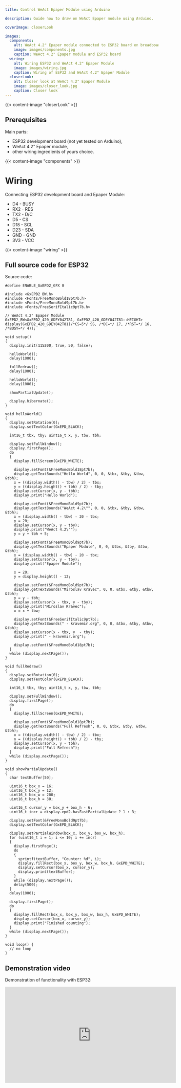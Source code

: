 ```yaml
---
title: Control WeAct Epaper Module using Arduino

description: Guide how to draw on WeAct Epaper module using Arduino.

coverImage: closerLook

images:
  components:
    alt: WeAct 4.2" Epaper module connected to ESP32 board on breadboard
    image: images/components.jpg
    caption: WeAct 4.2" Epaper module and ESP32 board
  wiring:
    alt: Wiring ESP32 and WeAct 4.2" Epaper Module
    image: images/wiring.jpg
    caption: Wiring of ESP32 and WeAct 4.2" Epaper Module
  closerLook:
    alt: Closer look at WeAct 4.2" Epaper Module
    image: images/closer_look.jpg
    caption: Closer look
---
```



{{< content-image "closerLook" >}}

## Prerequisites

Main parts:

- ESP32 development board (not yet tested on Arduino),
- WeAct 4.2" Epaper module,
- other wiring ingredients of yours choice.

{{< content-image "components" >}}

# Wiring

Connecting ESP32 development board and Epaper Module:

- D4 - BUSY
- RX2 - RES
- TX2 - D/C
- D5 - CS
- D18 - SCL
- D23 - SDA
- GND - GND
- 3V3 - VCC

{{< content-image "wiring" >}}

## Full source code for ESP32

Source code:

```
#define ENABLE_GxEPD2_GFX 0

#include <GxEPD2_BW.h>
#include <Fonts/FreeMonoBold18pt7b.h>
#include <Fonts/FreeMonoBold9pt7b.h>
#include <Fonts/FreeSerifItalic9pt7b.h>

// WeAct 4.2" Epaper Module
GxEPD2_BW<GxEPD2_420_GDEY042T81, GxEPD2_420_GDEY042T81::HEIGHT> display(GxEPD2_420_GDEY042T81(/*CS=5*/ SS, /*DC=*/ 17, /*RST=*/ 16, /*BUSY=*/ 4));

void setup()
{
  display.init(115200, true, 50, false);

  helloWorld();
  delay(1000);

  fullRedraw();
  delay(1000);

  helloWorld();
  delay(1000);

  showPartialUpdate();

  display.hibernate();
}

void helloWorld()
{
  display.setRotation(0);
  display.setTextColor(GxEPD_BLACK);

  int16_t tbx, tby; uint16_t x, y, tbw, tbh;

  display.setFullWindow();
  display.firstPage();
  do
  {
    display.fillScreen(GxEPD_WHITE);

    display.setFont(&FreeMonoBold18pt7b);
    display.getTextBounds("Hello World", 0, 0, &tbx, &tby, &tbw, &tbh);
    x = ((display.width() - tbw) / 2) - tbx;
    y = ((display.height() + tbh) / 2) - tby;
    display.setCursor(x, y - tbh);
    display.print("Hello World");

    display.setFont(&FreeMonoBold9pt7b);
    display.getTextBounds("WeAct 4.2\"", 0, 0, &tbx, &tby, &tbw, &tbh);
    x = (display.width() - tbw) - 20 - tbx;
    y = 20;
    display.setCursor(x, y - tby);
    display.print("WeAct 4.2\"");
    y = y + tbh + 5;

    display.setFont(&FreeMonoBold9pt7b);
    display.getTextBounds("Epaper Module", 0, 0, &tbx, &tby, &tbw, &tbh);
    x = (display.width() - tbw) - 20 - tbx;
    display.setCursor(x, y - tby);
    display.print("Epaper Module");

    x = 20;
    y = display.height() - 12;

    display.setFont(&FreeMonoBold9pt7b);
    display.getTextBounds("Miroslav Kravec", 0, 0, &tbx, &tby, &tbw, &tbh);
    y = y - tbh;
    display.setCursor(x - tbx, y - tby);
    display.print("Miroslav Kravec");
    x = x + tbw;

    display.setFont(&FreeSerifItalic9pt7b);
    display.getTextBounds(" - kravemir.org", 0, 0, &tbx, &tby, &tbw, &tbh);
    display.setCursor(x - tbx, y  - tby);
    display.print(" - kravemir.org");

    display.setFont(&FreeMonoBold18pt7b);
  }
  while (display.nextPage());
}

void fullRedraw()
{
  display.setRotation(0);
  display.setTextColor(GxEPD_BLACK);

  int16_t tbx, tby; uint16_t x, y, tbw, tbh;

  display.setFullWindow();
  display.firstPage();
  do
  {
    display.fillScreen(GxEPD_WHITE);

    display.setFont(&FreeMonoBold18pt7b);
    display.getTextBounds("Full Refresh", 0, 0, &tbx, &tby, &tbw, &tbh);
    x = ((display.width() - tbw) / 2) - tbx;
    y = ((display.height() + tbh) / 2) - tby;
    display.setCursor(x, y - tbh);
    display.print("Full Refresh");
  }
  while (display.nextPage());
}

void showPartialUpdate()
{
  char textBuffer[50];

  uint16_t box_x = 16;
  uint16_t box_y = 12;
  uint16_t box_w = 200;
  uint16_t box_h = 30;

  uint16_t cursor_y = box_y + box_h - 6;
  uint16_t incr = display.epd2.hasFastPartialUpdate ? 1 : 3;
  
  display.setFont(&FreeMonoBold9pt7b);
  display.setTextColor(GxEPD_BLACK);

  display.setPartialWindow(box_x, box_y, box_w, box_h);
  for (uint16_t i = 1; i <= 10; i += incr)
  {
    display.firstPage();
    do
    {
      sprintf(textBuffer, "Counter: %d", i);
      display.fillRect(box_x, box_y, box_w, box_h, GxEPD_WHITE);
      display.setCursor(box_x, cursor_y);
      display.print(textBuffer);
    }
    while (display.nextPage());
    delay(500);
  }
  delay(1000);
  
  display.firstPage();
  do
  {
    display.fillRect(box_x, box_y, box_w, box_h, GxEPD_WHITE);
    display.setCursor(box_x, cursor_y);
    display.print("Finished counting");
  }
  while (display.nextPage());
}

void loop() {
  // no loop
}
```

## Demonstration video

Demonstration of functionality with ESP32:

<iframe class="youtube" width="560" height="315" src="https://www.youtube.com/embed/VWVlwO9dve0?si=wr1Obc1f5ba-5dP6" title="YouTube video player" frameborder="0" allow="accelerometer; autoplay; clipboard-write; encrypted-media; gyroscope; picture-in-picture; web-share" referrerpolicy="strict-origin-when-cross-origin" allowfullscreen></iframe>
